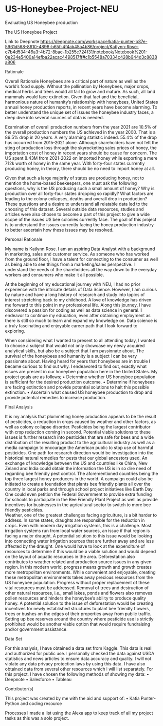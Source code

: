 # US-Honeybee-Project-NEU
Evaluating US Honeybee production

The US Honeybee Project

Link to Deepnote 
https://deepnote.com/workspace/katia-punter-b87e-5961d568-8910-4898-b65f-4f4ab45a4b86/project/Katlynn-Rose-c7b4d534-46a3-4b72-8bac-1b255c724f31/notebook/Notebook%201-0e234e5400a14efba22acac4498517ff#c1b5548a70334c428b644d3c8838a806

Rationale

Overall Rationale
Honeybees are a critical part of nature as well as the world’s food supply. Without the pollination by Honeybees, major crops, medical herbs and trees would all fail to grow and mature. As such, all land mammals would face extinction. Given that fact and the beneficial, harmonious nature of humanity’s relationship with honeybees, United States annual honey production reports, in recent years have become alarming. To better understand the unique set of issues the honeybee industry faces, a deep dive into several sources of data is needed. 
 
Examination of overall production numbers from the year 2021 are 10.5% of the overall production numbers the US achieved in the year 2000. That is a 89.5% drop in 20 years. A very alarming statistic indeed. 55.4% of the drop has occurred from 2015-2021 alone.  Although shareholders have not felt the sting of production loss through the skyrocketing sales prices of honey, the importation cost of honey in recent years should be cause for concern. The US spent 8.43M from 2021-2022 on imported honey while exporting a mere 712k worth of honey in the same year. With forty-four states currently producing honey, in theory, there should be no need to import honey at all.

Given that such a large majority of states are producing honey, not to mention the home-based beekeepers, one must ask the following questions, why is the US producing such a small amount of honey? Why is production over all forty-four states dropping so rapidly? What factors are leading to the colony collapses, deaths and overall drop in production? These questions and a desire to understand all relatable data led to the choosing of this dataset. Several outside data resources, studies and articles were also chosen to become a part of this project to give a wide scope of the issues US bee colonies currently face. The goal of this project is to understand the issues currently facing the honey production industry to better ascertain how these issues may be resolved. 


Personal Rationale

My name is Katlynn Rose. I am an aspiring Data Analyst with a background in marketing, sales and customer service. As someone who has worked from the ground floor, I have a talent for connecting to the consumer as well as being able to see things from a marketing/sales perspective. I understand the needs of the shareholders all the way down to the everyday workers and consumers who make it all possible. 

At the beginning of my educational journey with NEU, I had no prior experience with the intricate details of Data Science. However, I am curious by nature and have a long history of research and study into topics of interest stretching back to my childhood. A love of knowledge has driven me forward to this point in my professional life. Along this journey, I have discovered a passion for coding as well as data science in general. I endeavor to continue my education, even after obtaining employment as there is still so much to learn and expand my knowledge on. Data science is a truly fascinating and enjoyable career path that I look forward to exploring. 

When considering what I wanted to present to all attending today, I wanted to choose a subject that would not only showcase my newly acquired analytical skills, but also be a subject that I am passionate about. The survival of the honeybees and humanity is a subject I can be very passionate about. Having heard for years that honeybees are in trouble I became curious to find out why. I endeavored to find out, exactly what issues are present in our honeybee population here in the United States. 
My project goals are as follows;
•	Determine whether US honeybee population is sufficient for the desired production outcome.
•	Determine if honeybees are facing extinction and provide potential solutions to halt this possible extinction.
•	Ascertain what caused US honeybee production to drop and provide potential remedies to increase production. 

Final Analysis

It is my analysis that plummeting honey production appears to be the result of pesticides, a reduction in crops caused by weather and other factors, as well as colony collapse disorder. Pesticides being the largest contributor with crop reduction coming in second. 
Potential viable solutions to these issues is further research into pesticides that are safe for bees and a wide distribution of the resulting product to the agricultural industry as well as a media campaign to encourage the American public to stop use of harmful pesticides. One path for research direction would be investigation into the historical natural remedies for pests that our global ancestors used. An exchange of knowledge between the US and countries like China, New Zeland and India could obtain the information the US is in so dire need of regarding bee friendly pest control. The aforementioned countries being the top three largest honey producers in the world. 
A campaign could also be initiated to create a foundation that plants bee friendly plants all over the country in local parks and through school project initiatives like Earth Day. One could even petition the Federal Government to provide extra funding for schools to participate in the Bee Friendly Plant Project as well as provide incentives for businesses in the agricultural sector to switch to more bee friendly pesticides.  
Weather, one of the greatest challenges facing agriculture, is a bit harder to address. In some states, draughts are responsible for the reduction in crops. Even with modern day irrigation systems, this is a challenge. Most irrigation systems run from local water sources, an issue if that region is facing a major draught. A potential solution to this issue would be looking into connecting water irrigation sources that are further away and are less affected by the draught. One would have to look at the expenditure of resources to determine if this would be a viable solution and would depend on the layout of aquatic resources in the area. 
Deforestation also contributes to weather related and production source issues in any given region. In this modern world, progress means growth and growth creates more metropolitan environments. While convenient and enjoyable, creating these metropolitan environments takes away precious resources from the US honeybee population. Progress without proper replacement of these vital resources must be addressed. Removal of trees and destruction of other natural resources, i.e., small lakes, ponds and flowers also removes pollen resources and hinders the honeybee’s ability to produce quality honey. A potential solution to the issue of deforestation would be creating incentives for newly established structures to plant bee friendly flowers, trees or bushes on the edges of their properties away from public traffic. Setting up bee reserves around the country where pesticide use is strictly prohibited would be another viable option that would require fundraising and/or government assistance. 

Data Set

For this analysis, I have obtained a data set from Kaggle. This data is real and authorized for public use. I personally checked the data against USDA statistics and news articles to ensure data accuracy and quality. I will not violate any data privacy protection laws by using this data. I have also obtained data from several other resources which I will list separately. 
For this project, I have chosen the following methods of showing my data:
•	 Deepnote
•	Salesforce
•	Tableau

Contributor(s)

This project was created by me with the aid and support of:
•	Katia Punter- Python and coding resource

Processes
I made a list using the Alexa app to keep track of all my project tasks as this was a solo project.




